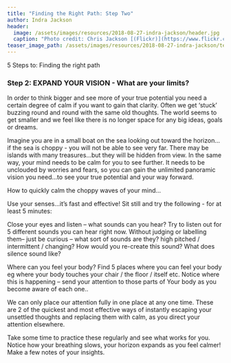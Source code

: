 ```yaml
---
title: "Finding the Right Path: Step Two"
author: Indra Jackson
header:
  image: /assets/images/resources/2018-08-27-indra-jackson/header.jpg
  caption: "Photo credit: Chris Jackson [(Flickr)](https://www.flickr.com/photos/chaz_pics)"
teaser_image_path: /assets/images/resources/2018-08-27-indra-jackson/teaser.jpg
---
```


5 Steps to:	Finding the right path
### Step 2: EXPAND YOUR VISION - What are your limits?

In order to think bigger and see more of your true potential you need a certain degree of calm if you want to gain that clarity. Often we get ‘stuck’ buzzing round and round with the same old thoughts. The world seems to get smaller and we feel like there is no longer space for any big ideas, goals or dreams.  

Imagine you are in a small boat on the sea looking out toward the horizon… if the sea is choppy - you will not be able to see very far. There may be islands with many treasures…but they will be hidden from view. In the same way, your mind needs to be calm for you to see further. It needs to be unclouded by worries and fears, so you can gain the unlimited panoramic vision you need…to see your true potential and your way forward.

How to quickly calm the choppy waves of your mind…

Use your senses…it’s fast and effective!
Sit still and try the following - for at least 5 minutes:

Close your eyes and listen – what sounds can you hear?
Try to listen out for 5 different sounds you can hear right now. Without judging or labelling them– just be curious – what sort of sounds are they? high pitched / intermittent / changing? How would you re-create this sound? What does silence sound like?

Where can you feel your body?
Find 5 places where you can feel your body eg where your body touches your chair / the floor / itself etc.
Notice where this is happening – send your attention to those parts of
Your body as you become aware of each one..

We can only place our attention fully in one place at any one time. These are 2 of the quickest and most effective ways of instantly escaping your unsettled thoughts and replacing them with calm, as you direct your attention elsewhere.

Take some time to practice these regularly and see what works for you.
Notice how your breathing slows, your horizon expands as you feel calmer!
Make a few notes of your insights.
